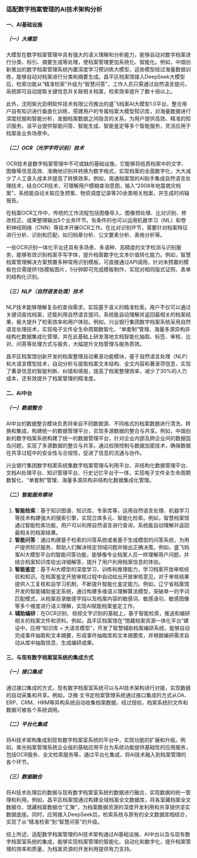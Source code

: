 ### 适配数字档案管理的AI技术架构分析

#### 一、AI基础设施

##### （一）大模型
大模型在数字档案管理中具有强大的语义理解和分析能力，能够自动对数字档案进行分类、标引、摘要生成等处理，使档案管理更加系统化、智能化。例如，中烟创新推出的数字档案管理系统内置深度学习预训练大模型，这些模型经过海量数据训练，能够自动对档案进行分类和摘要生成。昌平区档案馆接入DeepSeek大模型后，检索功能从“精准检索”升级为“智慧问答”，工作人员只需通过自然语言提问，系统即可自动提取关键信息并关联相关档案，检索效率提升了数十倍以上。

此外，沈阳紫光启明软件技术有限公司推出的盛飞档案AI大模型1.0平台，整合用户自有知识进行垂直化训练，搭建用户的专属档案大模型知识库，对海量数据进行深度挖掘和智能分析，发掘档案数据之间隐含的关系，为用户提供高效、精准的知识服务。该平台提供智能问答、智能生成、智能鉴定等多个智能服务，灵活应用于档案各业务场景中。

##### （二）OCR（光学字符识别）技术
OCR技术是数字档案管理中不可或缺的基础设施，它能够将纸质档案中的文字、图像等信息高效、准确地识别并转换为数字格式，实现档案的全面数字化，大大减少了人工录入成本并提高了转换效率。例如，南通档案馆的AI助手集成自然语言处理技术，结合OCR技术，可理解用户模糊查询意图，输入“2008年地震救灾档案”，系统能自动关联应急预案、物资调度记录等20余类相关档案，并生成时间轴报告。

在档案OCR工作中，传统的工作流程包括图像导入、图像预处理、比对识别、修改校正、成果整理输出5个业务环节。有条件的也可以运用机器学习（ML）和卷积神经网络（CNN）等技术开展OCR工作。在比对识别环节，需要针对档案特征进行分析、识别和匹配，如归档章分析、公文要素分析、表格分析等。

一些OCR识别一体化平台还具有多场景、多语种、高精度的文字检测与识别服务，能够有效识别档案手写字体，提升档案数字化文本价值转化能力。例如，智慧档案管理解决方案预置多种常用识别模板，可直接通过API调用，针对未预置的模板也仅需提供1张模板图片，5分钟即可完成模板制作，实现对相同版式证照、表单的结构化识别。

##### （三）NLP（自然语言处理）技术
NLP技术能够理解复杂的查询需求，实现基于语义的精准检索。用户不仅可以通过关键词查找档案，还能利用自然语言提问，系统能自动理解并返回最相关的档案结果，极大提升了检索效率和用户体验。例如，兴业银行集团数字档案系统采用自然语言处理技术，实现电子文件全生命周期数智化、“单套制”管理、海量多源异构非结构化数据集成化管理，并在此基础上研发落地文档智能化抽取、标签、审核、比对、问答等处理方式与服务，大幅提升文档管理与服务质效。

昌平区档案馆创新开发的档案整理自动著录功能模块，基于自然语言处理（NLP）和大语言模型技术，自动分析与提取档案文本结构、全文内容和著录项信息，实现了著录信息的智能判断、纠错和填报，提高了档案整理效率，减少了30%的人力成本，还有效提升了档案管理的精准度。

#### 二、AI中台

##### （一）数据整合
AI中台的数据整合模块负责将来自不同数据源、不同格式的档案数据进行清洗、转换和集成，构建统一的数据管理平台，实现多源数据的整合与共享。例如，中烟创新的数字档案系统构建了统一的数据管理平台，针对企业内部及跨企业间的数据孤岛问题，实现了多源数据的整合与共享。通过权限控制与数据加密技术，确保数据在共享过程中的安全性与合规性，促进了信息的流通与协作。

兴业银行集团数字档案系统集数字档案管理与利用平台、非结构化数据管理平台、文档AI处理平台、知识管理平台、行史记忆平台于一体，实现电子文件全生命周期数智化、“单套制”管理、海量多源异构非结构化数据集成化管理。

##### （二）智能服务模块
1. **智能检索**：基于知识图谱、知识库、专家库等，运用自然语言处理、机器学习等技术构建强大的搜索引擎，实现立体多元、智能化检索。例如，智慧档案馆通过智能检索功能，用户可以利用自然语言进行查询，系统能自动理解并返回最相关的档案结果。
2. **智能问答**：通过构建基于检索的问答系统或者基于生成模型的问答系统，为用户提供知识服务，帮助人们解决特定领域问题并做出正确决策。例如，盛飞档案AI大模型平台的智能问答功能，能够像专业档案人员一样理解用户问题，并结合档案知识库给出详细解答，提升了用户利用档案信息的体验。
3. **智能鉴定**：基于AI大模型的深度学习、训练和推理能力，学习档案开放审核经验和知识，在档案鉴定开放审核过程中自动给出开放审核意见，对于审核结果提供人工复核和自学习机制，不断提升智能化鉴定能力。例如，辽宁省档案馆开发的智能辅助鉴定系统，通过构建多维语义理解算法模型，突破单一的字词匹配模式，从档案目录敏感字段以及档案内容的敏感词、敏感语句、敏感图像等多个维度进行语义理解，实现AI赋能档案鉴定工作。
4. **辅助编研**：在OCR识别、视频文字识别的基础上，基于智能检索，推送和编研相关的档案文件和资料。例如，昌平区档案馆在“馆藏档案资源一体化平台”建设中，应用“知识库 + 大语言模型”，开发了智慧辅助档案编研系统，能够自动完成事件抽取和文本摘要，形成事件抽取库和文本摘要库，并根据编研需求自动从库中抽取信息，生成编研成果。

#### 三、与现有数字档案室系统的集成方式

##### （一）接口集成
通过接口集成的方式，现有数字档案室系统可以与AI技术架构进行对接，实现数据的自动采集和共享。例如，泛微·文书定档案管理系统通过接口集成的方式从OA、ERP、CRM、HRM等异构系统自动收集档案数据，经过授权，档案系统的文件和数据可被各个系统调用。

##### （二）平台化集成
将AI技术架构集成到现有数字档案室系统的平台中，实现功能的扩展和升级。例如，紫光档案管理系统企业版的基础应用平台为系统功能提供基础性的应用服务，包括OCR服务、全文检索服务等，通过平台化集成，将AI技术融入到档案管理的各个环节。

##### （三）数据融合
将AI技术处理后的数据与现有数字档案室系统的数据进行融合，实现数据的统一管理和利用。例如，昌平区档案馆通过构建全域档案全文数据库，将各室藏档案全文数据仓、馆藏档案数据仓“汇聚”，为档案数据资源的深度开发利用和共享提供坚实数据底座。同时，应用接入DeepSeek后，检索系统与原有的全文数据库相结合，实现了从“精准检索”到“智慧问答”的升级。

综上所述，适配数字档案管理的AI技术架构通过AI基础设施、AI中台以及与现有数字档案室系统的集成，能够实现档案管理的智能化、自动化和数字化，提升档案管理的效率和质量，为档案资源的开发利用提供有力支持。